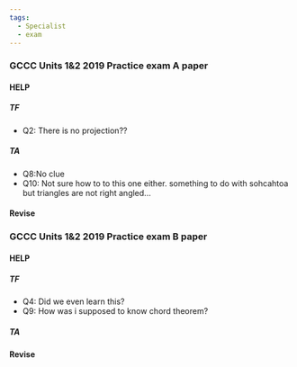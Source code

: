 ```yaml
---
tags:
  - Specialist
  - exam
---
```

### GCCC Units 1&2 2019 Practice exam A paper
#### HELP
##### TF
- Q2: There is no projection??
##### TA
- Q8:No clue
- Q10: Not sure how to to this one either. something to do with sohcahtoa but triangles are not right angled...
#### Revise


### GCCC Units 1&2 2019 Practice exam B paper
#### HELP
##### TF
- Q4: Did we even learn this?
- Q9: How was i supposed to know chord theorem?
##### TA

#### Revise
